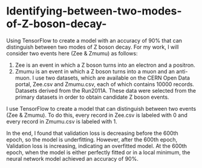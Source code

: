 # Identifying-between-two-modes-of-Z-boson-decay-
Using TensorFlow to create a model with an accuracy of 90% that can distinguish between two modes of Z boson decay.  For my work, I will consider two events here (Zee & Zmumu) as follows:
1) Zee is an event in which a Z boson turns into an electron and a positron.
2) Zmumu is an event in which a Z boson turns into a muon and an anti-muon.
I use two datasets, which are available on the CERN Open Data portal, Zee.csv and Zmumu.csv, each of which contains 10000 records. Datasets derived from the Run2011A. These data were selected from the primary datasets in order to obtain candidate Z boson events. 

I use TensorFlow to create a model that can distinguish between two events (Zee & Zmumu). To do this, every record in Zee.csv is labeled with 0 and every record in Zmumu.csv is labeled with 1.

In the end, I found that validation loss is decreasing before the 600th epoch, so the model is underfitting. However, after the 600th epoch, Validation loss is increasing, indicating an overfitted model. At the 600th epoch, when the model is either perfectly fitted or in a local minimum, the neural network model achieved an accuracy of 90%.

